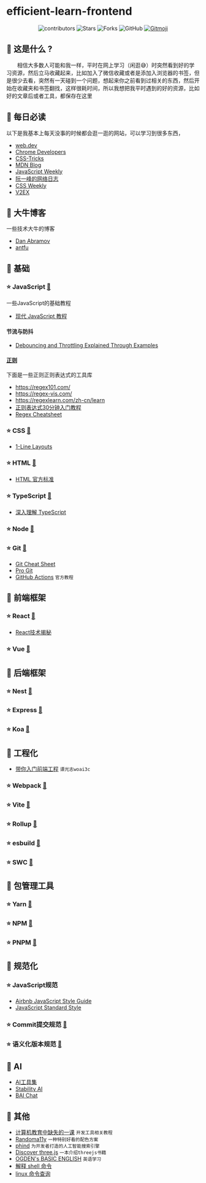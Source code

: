 # efficient-learn-frontend

<p align='center'>
  <img alt="contributors" src="https://img.shields.io/github/contributors/ChenKun1997/efficient-learn-frontend" />
  <img alt="Stars" src="https://img.shields.io/github/stars/ChenKun1997/efficient-learn-frontend" />
  <img alt="Forks" src="https://img.shields.io/github/forks/ChenKun1997/efficient-learn-frontend" />
  <img alt="GitHub" src="https://img.shields.io/github/license/ChenKun1997/efficient-learn-frontend">
  <a href="https://gitmoji.dev">
  <img
    src="https://img.shields.io/badge/gitmoji-%20😜%20😍-FFDD67.svg?style=flat-square"
    alt="Gitmoji"
  />
</a>
</p>

## :thinking: 这是什么 ?
&emsp;&emsp;相信大多数人可能和我一样，平时在网上学习（闲逛:sweat_smile:）时突然看到好的学习资源，然后立马收藏起来，比如加入了微信收藏或者是添加入浏览器的书签，但是很少去看，突然有一天碰到一个问题，想起来你之前看到过相关的东西，然后开始在收藏夹和书签翻找，这样很耗时间，所以我想把我平时遇到的好的资源，比如好的文章后或者工具，都保存在这里

## :star2: 每日必读
以下是我基本上每天没事的时候都会逛一逛的网站，可以学习到很多东西，
  - [web.dev](https://web.dev/blog/)
  - [Chrome Developers](https://developer.chrome.com/blog/)
  - [CSS-Tricks](https://css-tricks.com/archives/)
  - [MDN Blog](https://developer.mozilla.org/en-US/blog/)
  - [JavaScript Weekly](https://javascriptweekly.com/)
  - [阮一峰的网络日志](https://ruanyifeng.com/blog/)
  - [CSS Weekly](https://css-weekly.com/archives/)
  - [V2EX](https://www.v2ex.com/?tab=tech)
## :star2: 大牛博客
一些技术大牛的博客
  - [Dan Abramov](https://overreacted.io/)
  - [antfu](https://antfu.me/posts)
<!-- ## :bookmark_tabs: 目录 -->
## :star2: 基础

### :star: JavaScript [:link:](https://developer.mozilla.org/zh-CN/docs/Web/JavaScript)
  一些JavaScript的基础教程
  - [现代 JavaScript 教程](https://zh.javascript.info/)

  #### 节流与防抖
  - [Debouncing and Throttling Explained Through Examples](https://css-tricks.com/debouncing-throttling-explained-examples/)
  #### [正则](https://developer.mozilla.org/zh-CN/docs/Web/JavaScript/Guide/Regular_Expressions)
 下面是一些正则正则表达式的工具库
  - https://regex101.com/
  - https://regex-vis.com/
  - https://regexlearn.com/zh-cn/learn
  - [正则表达式30分钟入门教程](https://deerchao.cn/tutorials/regex/regex.htm?ref=nav.poetries.top)
  - [Regex Cheatsheet](https://www.debuggex.com/cheatsheet/regex/javascript)

### :star: CSS [:link:](https://developer.mozilla.org/zh-CN/docs/Web/CSS)
  - [1-Line Layouts](http://1linelayouts.glitch.me/)

### :star: HTML [:link:](https://developer.mozilla.org/zh-CN/docs/Web/HTML)
  - [HTML 官方标准](https://whatwg.org/)

### :star: TypeScript [:link:](https://www.typescriptlang.org/)
  - [深入理解 TypeScript](https://jkchao.github.io/typescript-book-chinese/)

### :star: Node [:link:](https://nodejs.org/)

### :star: Git [:link:](https://git-scm.com/doc)
  - [Git Cheat Sheet](https://cs.fyi/guide/git-cheatsheet)
  - [Pro Git](https://www.progit.cn/)
  - [GitHub Actions](https://docs.github.com/zh/actions/quickstart) `官方教程`

## :star2: 前端框架

### :star: React [:link:](https://react.dev)
  - [React技术揭秘](https://react.iamkasong.com/)

### :star: Vue [:link:](https://cn.vuejs.org/)

## :star2: 后端框架

### :star: Nest [:link:](https://nestjs.com/)

### :star: Express [:link:](https://expressjs.com/)

### :star: Koa [:link:](https://koajs.com/)

## :star2: 工程化
 - [带你入门前端工程](https://woai3c.github.io/introduction-to-front-end-engineering/#%E7%AE%80%E4%BB%8B) `谭光志woai3c`

### :star: Webpack [:link:](https://webpack.js.org/)

### :star: Vite [:link:](https://vitejs.dev/)

### :star: Rollup [:link:](https://rollupjs.org/)

### :star: esbuild [:link:](https://esbuild.github.io/)

### :star: SWC [:link:](https://swc.rs/)

## :star2: 包管理工具

### :star: Yarn [:link:](https://yarnpkg.com/)

### :star: NPM [:link:](https://www.npmjs.com/)

### :star: PNPM [:link:](https://pnpm.io/)

## :star2: 规范化

### :star: JavaScript规范

 - [Airbnb JavaScript Style Guide](https://github.com/airbnb/javascript)
 - [JavaScript Standard Style](https://github.com/standard/standard)

### :star: Commit提交规范 [:link:](https://www.conventionalcommits.org/)

### :star: 语义化版本规范 [:link:](https://semver.org/lang/zh-CN/)

## :star2: AI
  - [AI工具集](https://ai-bot.cn/)
  - [Stability AI](https://stability.ai/)
  - [BAI Chat](https://chatbot.theb.ai/#/chat/1002)


## :star2: 其他
 - [计算机教育中缺失的一课](https://missing-semester-cn.github.io/) `开发工具相关教程`
 - [Randoma11y](https://randoma11y.com/?color=%23ffffff) `一种特别好看的配色方案`
 - [phind](https://www.phind.com/) `为开发者打造的人工智能搜索引擎`
 - [Discover three.js](https://discoverthreejs.com/zh/book/) `一本介绍threejs书籍`
 - [OGDEN's BASIC ENGLISH](http://ogden.basic-english.org/) `英语学习`
 - [解释 shell 命令](https://www.shell.how/)
 - [linux 命令查询](https://wangchujiang.com/linux-command/)
